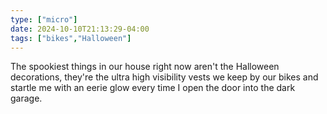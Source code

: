 ```yaml
---
type: ["micro"]
date: 2024-10-10T21:13:29-04:00
tags: ["bikes","Halloween"]
---
```

The spookiest things in our house right now aren't the Halloween decorations, they're the ultra high visibility vests we keep by our bikes and startle me with an eerie glow every time I open the door into the dark garage.
